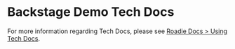 # Backstage Demo Tech Docs

For more information regarding Tech Docs, please see [Roadie Docs > Using Tech Docs](https://roadie.io/docs/getting-started/technical-documentation/).